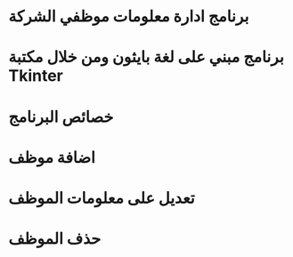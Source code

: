 # برنامج ادارة معلومات موظفي الشركة
# برنامج مبني على لغة بايثون ومن خلال مكتبة Tkinter 
# خصائص البرنامج
# اضافة موظف
# تعديل على معلومات الموظف
# حذف الموظف
